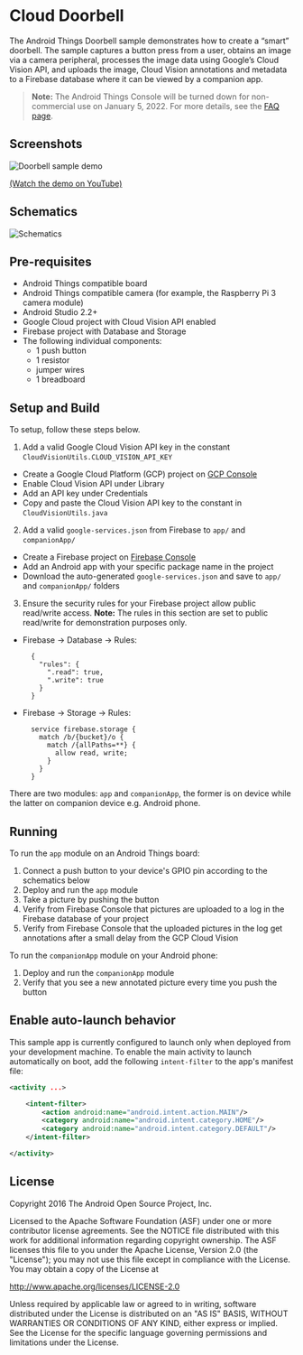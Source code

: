 # Cloud Doorbell

The Android Things Doorbell sample demonstrates how to create a “smart” doorbell.
The sample captures a button press from a user, obtains an image via a camera peripheral,
processes the image data using Google’s Cloud Vision API, and uploads the image, Cloud Vision
annotations and metadata to a Firebase database where it can be viewed by a companion app.

> **Note:** The Android Things Console will be turned down for non-commercial
> use on January 5, 2022. For more details, see the
> [FAQ page](https://developer.android.com/things/faq).

## Screenshots

![Doorbell sample demo][demo-gif]

[(Watch the demo on YouTube)][demo-yt]

## Schematics

![Schematics](schematics.png)

## Pre-requisites

- Android Things compatible board
- Android Things compatible camera (for example, the Raspberry Pi 3 camera module)
- Android Studio 2.2+
- Google Cloud project with Cloud Vision API enabled
- Firebase project with Database and Storage
- The following individual components:
    - 1 push button
    - 1 resistor
    - jumper wires
    - 1 breadboard

## Setup and Build

To setup, follow these steps below.

1.  Add a valid Google Cloud Vision API key in the constant `CloudVisionUtils.CLOUD_VISION_API_KEY`
  - Create a Google Cloud Platform (GCP) project on [GCP Console](https://console.cloud.google.com/)
  - Enable Cloud Vision API under Library
  - Add an API key under Credentials
  - Copy and paste the Cloud Vision API key to the constant in `CloudVisionUtils.java`

2.  Add a valid `google-services.json` from Firebase to `app/` and
    `companionApp/`
  - Create a Firebase project on [Firebase Console](https://console.firebase.google.com)
  - Add an Android app with your specific package name in the project
  - Download the auto-generated `google-services.json` and save to `app/` and `companionApp/` folders

3.  Ensure the security rules for your Firebase project allow public read/write
    access. **Note:** The rules in this section are set to public read/write for
    demonstration purposes only.
  - Firebase -> Database -> Rules:

          {
            "rules": {
              ".read": true,
              ".write": true
            }
          }

  - Firebase -> Storage -> Rules:

          service firebase.storage {
            match /b/{bucket}/o {
              match /{allPaths=**} {
                allow read, write;
              }
            }
          }


There are two modules: `app` and `companionApp`, the former is on device while the latter on
companion device e.g. Android phone.

## Running

To run the `app` module on an Android Things board:

1. Connect a push button to your device's GPIO pin according to the schematics below
2. Deploy and run the `app` module
3. Take a picture by pushing the button
4. Verify from Firebase Console that pictures are uploaded to a log in the Firebase database
   of your project
5. Verify from Firebase Console that the uploaded pictures in the log get annotations after
   a small delay from the GCP Cloud Vision

To run the `companionApp` module on your Android phone:

1. Deploy and run the `companionApp` module
2. Verify that you see a new annotated picture every time you push the button

## Enable auto-launch behavior

This sample app is currently configured to launch only when deployed from your
development machine. To enable the main activity to launch automatically on boot,
add the following `intent-filter` to the app's manifest file:

```xml
<activity ...>

    <intent-filter>
        <action android:name="android.intent.action.MAIN"/>
        <category android:name="android.intent.category.HOME"/>
        <category android:name="android.intent.category.DEFAULT"/>
    </intent-filter>

</activity>
```

## License

Copyright 2016 The Android Open Source Project, Inc.

Licensed to the Apache Software Foundation (ASF) under one or more contributor
license agreements.  See the NOTICE file distributed with this work for
additional information regarding copyright ownership.  The ASF licenses this
file to you under the Apache License, Version 2.0 (the "License"); you may not
use this file except in compliance with the License.  You may obtain a copy of
the License at

  http://www.apache.org/licenses/LICENSE-2.0

Unless required by applicable law or agreed to in writing, software
distributed under the License is distributed on an "AS IS" BASIS, WITHOUT
WARRANTIES OR CONDITIONS OF ANY KIND, either express or implied.  See the
License for the specific language governing permissions and limitations under
the License.

[demo-yt]: https://www.youtube.com/watch?v=lCdlz7tk_oI&list=PLWz5rJ2EKKc-GjpNkFe9q3DhE2voJscDT&index=1
[demo-gif]: demo1.gif
